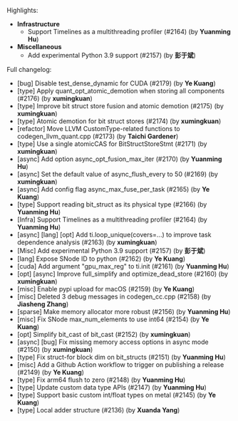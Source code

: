Highlights:
   - **Infrastructure**
      - Support Timelines as a multithreading profiler (#2164) (by **Yuanming Hu**)
   - **Miscellaneous**
      - Add experimental Python 3.9 support (#2157) (by **彭于斌**)

Full changelog:
   - [bug] Disable test_dense_dynamic for CUDA (#2179) (by **Ye Kuang**)
   - [type] Apply quant_opt_atomic_demotion when storing all components (#2176) (by **xumingkuan**)
   - [type] Improve bit struct store fusion and atomic demotion (#2175) (by **xumingkuan**)
   - [type] Atomic demotion for bit struct stores (#2174) (by **xumingkuan**)
   - [refactor] Move LLVM CustomType-related functions to codegen_llvm_quant.cpp (#2173) (by **Taichi Gardener**)
   - [type] Use a single atomicCAS for BitStructStoreStmt (#2171) (by **xumingkuan**)
   - [async] Add option async_opt_fusion_max_iter (#2170) (by **Yuanming Hu**)
   - [async] Set the default value of async_flush_every to 50 (#2169) (by **xumingkuan**)
   - [async] Add config flag async_max_fuse_per_task (#2165) (by **Ye Kuang**)
   - [type] Support reading bit_struct as its physical type (#2166) (by **Yuanming Hu**)
   - [Infra] Support Timelines as a multithreading profiler (#2164) (by **Yuanming Hu**)
   - [async] [lang] [opt] Add ti.loop_unique(covers=...) to improve task dependence analysis (#2163) (by **xumingkuan**)
   - [Misc] Add experimental Python 3.9 support (#2157) (by **彭于斌**)
   - [lang] Expose SNode ID to python (#2162) (by **Ye Kuang**)
   - [cuda] Add argument "gpu_max_reg" to ti.init (#2161) (by **Yuanming Hu**)
   - [opt] [async] Improve full_simplify and optimize_dead_store (#2160) (by **xumingkuan**)
   - [misc] Enable pypi upload for macOS (#2159) (by **Ye Kuang**)
   - [misc] Deleted 3 debug messages in codegen_cc.cpp (#2158) (by **Jiasheng Zhang**)
   - [sparse] Make memory allocator more robust (#2156) (by **Yuanming Hu**)
   - [misc] Fix SNode max_num_elements to use int64 (#2154) (by **Ye Kuang**)
   - [opt] Simplify bit_cast of bit_cast (#2152) (by **xumingkuan**)
   - [async] [bug] Fix missing memory access options in async mode (#2150) (by **xumingkuan**)
   - [type] Fix struct-for block dim on bit_structs (#2151) (by **Yuanming Hu**)
   - [misc] Add a Github Action workflow to trigger on publishing a release (#2149) (by **Ye Kuang**)
   - [type] Fix arm64 flush to zero (#2148) (by **Yuanming Hu**)
   - [type] Update custom data type APIs (#2147) (by **Yuanming Hu**)
   - [type] Support basic custom int/float types on metal (#2145) (by **Ye Kuang**)
   - [type] Local adder structure (#2136) (by **Xuanda Yang**)
